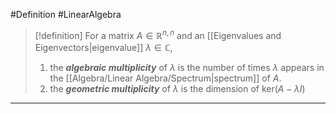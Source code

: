 #Definition #LinearAlgebra 

> [!definition]
> For a matrix $A\in \mathbb{R}^{n,n}$ and an [[Eigenvalues and Eigenvectors|eigenvalue]] $\lambda\in \mathbb{C}$, 
> 1. the ***algebraic multiplicity*** of $\lambda$ is the number of times $\lambda$ appears in the [[Algebra/Linear Algebra/Spectrum|spectrum]] of $A$.
> 2. the ***geometric multiplicity*** of $\lambda$ is the dimension of $\text{ker}(A-\lambda I)$
---
